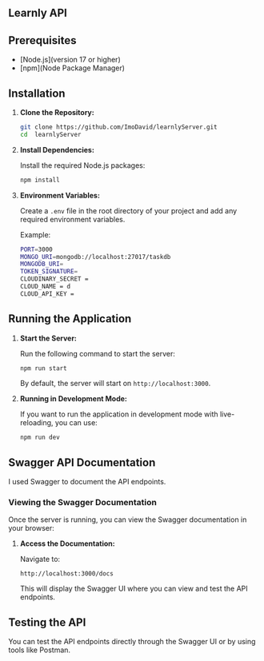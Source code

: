 ## Learnly API

## Prerequisites

- [Node.js](version 17 or higher)
- [npm](Node Package Manager)

## Installation

1. **Clone the Repository:**

   ```bash
   git clone https://github.com/ImoDavid/learnlyServer.git
   cd  learnlyServer
   ```

2. **Install Dependencies:**

   Install the required Node.js packages:

   ```bash
   npm install
   ```

3. **Environment Variables:**

   Create a `.env` file in the root directory of your project and add any required environment variables.

   Example:

   ```bash
   PORT=3000
   MONGO_URI=mongodb://localhost:27017/taskdb
   MONGODB_URI=
   TOKEN_SIGNATURE=
   CLOUDINARY_SECRET =
   CLOUD_NAME = d
   CLOUD_API_KEY =
   ```

## Running the Application

1. **Start the Server:**

   Run the following command to start the server:

   ```bash
   npm run start
   ```

   By default, the server will start on `http://localhost:3000`.

2. **Running in Development Mode:**

   If you want to run the application in development mode with live-reloading, you can use:

   ```bash
   npm run dev
   ```

## Swagger API Documentation

I used Swagger to document the API endpoints.

### Viewing the Swagger Documentation

Once the server is running, you can view the Swagger documentation in your browser:

1. **Access the Documentation:**

   Navigate to:

   ```
   http://localhost:3000/docs
   ```

   This will display the Swagger UI where you can view and test the API endpoints.

## Testing the API

You can test the API endpoints directly through the Swagger UI or by using tools like Postman.

